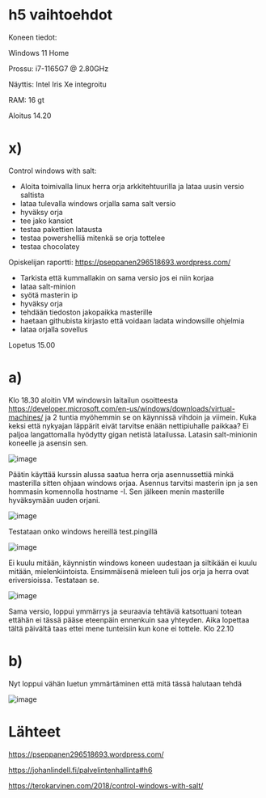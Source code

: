 # h5 vaihtoehdot

Koneen tiedot:

Windows 11 Home

Prossu: i7-1165G7 @ 2.80GHz

Näyttis: Intel Iris Xe integroitu

RAM: 16 gt

Aloitus 14.20

# x)

Control windows with salt:
- Aloita toimivalla linux herra orja arkkitehtuurilla ja lataa uusin versio saltista
- lataa tulevalla windows orjalla sama salt versio
- hyväksy orja
- tee jako kansiot 
- testaa pakettien latausta
- testaa powershelliä mitenkä se orja tottelee
- testaa chocolatey

Opiskelijan raportti: https://pseppanen296518693.wordpress.com/
- Tarkista että kummallakin on sama versio jos ei niin korjaa
- lataa salt-minion
- syötä masterin ip
- hyväksy orja
- tehdään tiedoston jakopaikka masterille
- haetaan githubista kirjasto että voidaan ladata windowsille ohjelmia
- lataa orjalla sovellus

Lopetus 15.00

# a)

Klo 18.30 aloitin VM windowsin laitailun osoitteesta https://developer.microsoft.com/en-us/windows/downloads/virtual-machines/ ja 2 tuntia myöhemmin se on käynnissä vihdoin ja viimein. Kuka keksi että nykyajan läppärit eivät tarvitse enään nettipiuhalle paikkaa? Ei paljoa langattomalla hyödytty gigan netistä latailussa. Latasin salt-minionin koneelle ja asensin sen.

![image](https://user-images.githubusercontent.com/129611461/235317312-0a5ef607-c177-4b7b-81a2-f491c31a8386.png)

Päätin käyttää kurssin alussa saatua herra orja asennussettiä minkä masterilla sitten ohjaan windows orjaa. Asennus tarvitsi masterin ipn ja sen hommasin komennolla hostname -I. Sen jälkeen menin masterille hyväksymään uuden orjani.

![image](https://user-images.githubusercontent.com/129611461/235317280-d4438c50-4e7a-414b-9d6b-90eceb7d8ebd.png)

Testataan onko windows hereillä test.pingillä

![image](https://user-images.githubusercontent.com/129611461/235319387-f54b5bb7-51f0-41b0-b908-72ad293e64de.png)

Ei kuulu mitään, käynnistin windows koneen uudestaan ja siltikään ei kuulu mitään, mielenkiintoista. Ensimmäisenä mieleen tuli jos orja ja herra ovat eriversioissa. Testataan se.

![image](https://user-images.githubusercontent.com/129611461/235319501-6e51f2da-47a1-4ee1-908d-f459a84ba140.png)

Sama versio, loppui ymmärrys ja seuraavia tehtäviä katsottuani totean ettähän ei tässä pääse eteenpäin ennenkuin saa yhteyden. Aika lopettaa tältä päivältä taas ettei mene tunteisiin kun kone ei tottele. Klo 22.10


# b)

Nyt loppui vähän luetun ymmärtäminen että mitä tässä halutaan tehdä

![image](https://user-images.githubusercontent.com/129611461/235319035-7996766b-7c46-407a-b865-808a08d77076.png)

# Lähteet

https://pseppanen296518693.wordpress.com/

https://johanlindell.fi/palvelintenhallinta#h6

https://terokarvinen.com/2018/control-windows-with-salt/


